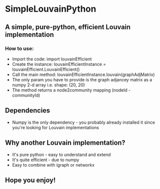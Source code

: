 # SimpleLouvainPython

## A simple, pure-python, efficient Louvain implementation

### How to use:

* Import the code: import louvainEfficient
* Create the instance: louvainEfficientInstance = louvainEfficient.LouvainEfficient()
* Call the main method: louvainEfficientInstance.louvain(graphAdjMatrix)
* The only param you have to provide is the graph adjancey matrix as a numpy 2-d array i.e. shape: (20, 20)
* The method returns a node2community mapping (nodeId - communityId)

## Dependencies

* Numpy is the only dependency - you probably already installed it since you're looking for Louvain implementations

## Why another Louvain implementation?

* It's pure python - easy to understand and extend
* It's quite efficient - due to numpy
* Easy to combine with igraph or networkx

## Hope you enjoy!
